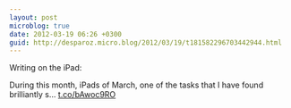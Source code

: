 ```yaml
---
layout: post
microblog: true
date: 2012-03-19 06:26 +0300
guid: http://desparoz.micro.blog/2012/03/19/t181582296703442944.html
---
```

Writing on the iPad: 

During this month, iPads of March, one of the tasks that I have found brilliantly s... [t.co/bAwoc9RO](http://t.co/bAwoc9RO)
